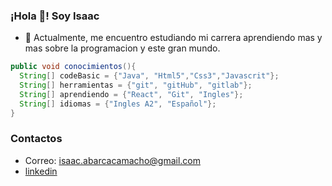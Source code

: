 ### ¡Hola 👋! Soy Isaac

- 🔭 Actualmente, me encuentro estudiando mi carrera  aprendiendo mas y mas sobre la programacion y este gran mundo. 

```java
public void conocimientos(){
  String[] codeBasic = {"Java", "Html5","Css3","Javascrit"};
  String[] herramientas = {"git", "gitHub", "gitlab"};
  String[] aprendiendo = {"React", "Git", "Ingles"};
  String[] idiomas = {"Ingles A2", "Español"};
}
```


### Contactos
- Correo: isaac.abarcacamacho@gmail.com
- [linkedin](https://www.linkedin.com/in/isaac-abarca-5a8368221/)


<!--
**Isaac-Abarca/Isaac-Abarca** is a ✨ _special_ ✨ repository because its `README.md` (this file) appears on your GitHub profile.

Here are some ideas to get you started:

- 🔭 I’m currently working on ...
- 🌱 I’m currently learning ...
- 👯 I’m looking to collaborate on ...
- 🤔 I’m looking for help with ...
- 💬 Ask me about ...
- 📫 How to reach me: ...
- 😄 Pronouns: ... Aisac
- ⚡ Fun fact: ...
-->
